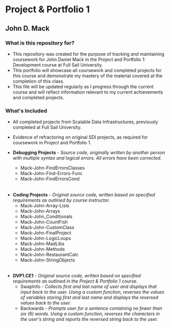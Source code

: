 # Project & Portfolio 1 #
## John D. Mack ##

### What is this repository for? ###

* This repository was created for the purpose of tracking and maintaining coursework for John Daniel Mack in the Project and Portfolio 1: Development course at Full Sail University.
* This portfolio will showcase all coursework and completed projects for this course and demonstrate my mastery of the material covered at the completion of this class.
* This file will be updated regularly as I progress through the current course and will reflect information relevant to my current achievements and completed projects.

### What's Included ##

* All completed projects from Scalable Data Infrastructures, previously completed at Full Sail University.
* Evidence of refractoring on original SDI projects, as required for coursework in Project and Portfolio 1.

* **Debugging Projects** - _Source code, originally written by another person with multiple syntax and logical errors.  All errors have been corrected._
	* Mack-John-FindErrorsClasses
	* Mack-John-Find-Errors-Func
	* Mack-John-FindErrorsCond

######
* **Coding Projects** - _Original source code, written based on specified requirements as outlined by course instructor._
	* Mack-John-Array-Lists
	* Mack-John-Arrays
	* Mack-John_Conditionals
	* Mack-John-CountFish
	* Mack-John-CustomClass
	* Mack-John-FinalProject
	* Mack-John-LogicLoops
	* Mack-John-MadLibs
	* Mack-John-Methods
	* Mack-John-RestaurantCalc
	* Mack-John-StringObjects
	
######
* **DVP1.CE1** - _Original source code, written based on specified requirements as outlined in the Project & Portfolio 1_ course.
	* SwapInfo - _Collects first and last name of user and displays that input back to the user.  Using a custom function, reverses the values of variables storing first and last name and displays the reversed values back to the user._
	* Backwards - _Prompts user for a sentence containing no fewer than six (6) words.  Using a custom function, reverses the characters in the user's string and reports the reversed string back to the user._